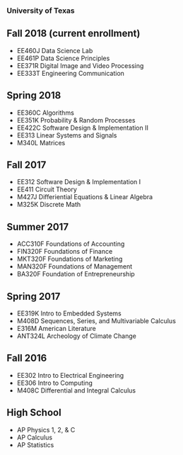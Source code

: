 ### University of Texas

## Fall 2018 (current enrollment)
- EE460J Data Science Lab
- EE461P Data Science Principles
- EE371R Digital Image and Video Processing
- EE333T Engineering Communication

## Spring 2018
- EE360C Algorithms 
- EE351K Probability & Random Processes
- EE422C Software Design & Implementation II
- EE313 Linear Systems and Signals
- M340L Matrices

## Fall 2017
- EE312 Software Design & Implementation I
- EE411 Circuit Theory
- M427J Differiential Equations & Linear Algebra
- M325K Discrete Math

## Summer 2017
- ACC310F Foundations of Accounting
- FIN320F Foundations of Finance
- MKT320F Foundations of Marketing
- MAN320F Foundations of Management
- BA320F Foundation of Entrepreneurship

## Spring 2017
- EE319K Intro to Embedded Systems
- M408D Sequences, Series, and Multivariable Calculus
- E316M American Literature
- ANT324L Archeology of Climate Change

## Fall 2016
- EE302 Intro to Electrical Engineering
- EE306 Intro to Computing
- M408C Differential and Integral Calculus

## High School
- AP Physics 1, 2, & C
- AP Calculus
- AP Statistics
